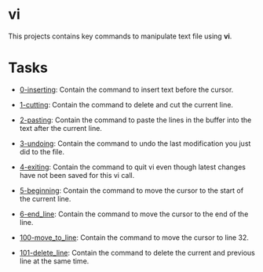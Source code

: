 # vi

This projects contains key commands to manipulate text file using **vi**.

# Tasks

* [0-inserting](https://github.com/Jenni-Foued/holbertonschool-zero_day/tree/master/0x02-vi/0-inserting): Contain the command to insert text before the cursor.

* [1-cutting](https://github.com/Jenni-Foued/holbertonschool-zero_day/tree/master/0x02-vi/1-cutting): Contain the command to delete and cut the current line.

* [2-pasting](https://github.com/Jenni-Foued/holbertonschool-zero_day/tree/master/0x02-vi/2-pasting): Contain the command to paste the lines in the buffer into the text after the current line.

* [3-undoing](https://github.com/Jenni-Foued/holbertonschool-zero_day/tree/master/0x02-vi/3-undoing): Contain the command to undo the last modification  you just did to the file.

* [4-exiting](https://github.com/Jenni-Foued/holbertonschool-zero_day/tree/master/0x02-vi/4-exiting): Contain the command to quit vi even though latest changes have not been saved for this vi call.

* [5-beginning](https://github.com/Jenni-Foued/holbertonschool-zero_day/tree/master/0x02-vi/5-beginning): Contain the command to move the cursor to the start of the current line.

* [6-end_line](https://github.com/Jenni-Foued/holbertonschool-zero_day/tree/master/0x02-vi/6-end_line): Contain the command to move the cursor to the end of the line.

* [100-move_to_line](https://github.com/Jenni-Foued/holbertonschool-zero_day/tree/master/0x02-vi/100-move_to_line): Contain the command to move the cursor to line 32.

* [101-delete_line](https://github.com/Jenni-Foued/holbertonschool-zero_day/tree/master/0x02-vi/101-delete_line): Contain the command to delete the current and previous line at the same time.
